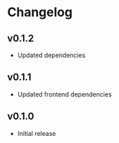 # Changelog

## v0.1.2

- Updated dependencies

## v0.1.1

- Updated frontend dependencies

## v0.1.0

- Initial release
